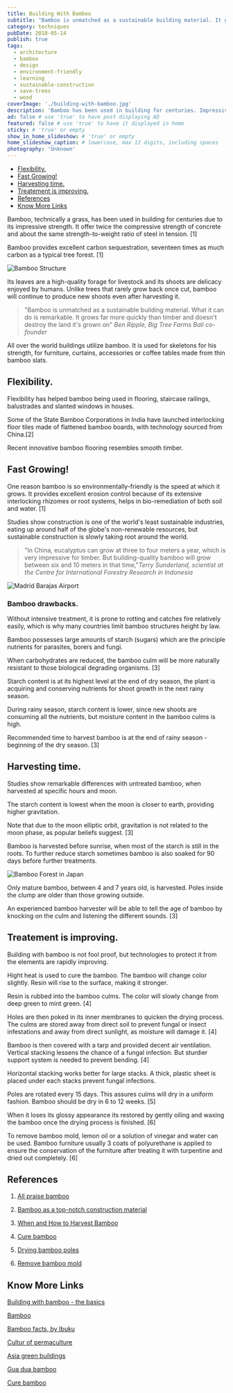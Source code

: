 ```yaml
---
title: Building With Bamboo
subtitle: "Bamboo is unmatched as a sustainable building material. It grows quickly and doesn't destroy the land."
category: techniques
pubDate: 2018-05-14
publish: true
tags:
  - architecture
  - bamboo
  - design
  - environment-friendly
  - learning
  - sustainable-construction
  - save-trees
  - wood
coverImage: './building-with-bamboo.jpg'
description: 'Bamboo has been used in building for centuries. Impressive strength, twice the compressive strength of concrete and same strength-to-weight of steel in tension.' # max 160 digits cos dunno how to trim it, yet......
ad: false # use 'true' to have post displaying AD
featured: false # use 'true' to have it displayed in home
sticky: # 'true' or empty
show_in_home_slideshow: # 'true' or empty
home_slideshow_caption: # lowercase, max 12 digits, including spaces
photography: 'Unknown'
---
```


<div class="toc">
<!-- TOC -->

- [Flexibility.](#flexibility)
- [Fast Growing!](#fast-growing)
- [Harvesting time.](#harvesting-time)
- [Treatement is improving.](#treatement-is-improving)
- [References](#references)
- [Know More Links](#know-more-links)

<!-- /TOC -->

</div>

Bamboo, technically a grass, has been used in building for centuries due to its impressive strength. It offer twice the compressive strength of concrete and about the same strength-to-weight ratio of steel in tension. [1]

Bamboo provides excellent carbon sequestration, seventeen times as much carbon as a typical tree forest. [1]

![Bamboo Structure](./building-with-bamboo-03.jpg)

Its leaves are a high-quality forage for livestock and its shoots are delicacy enjoyed by humans. Unlike trees that rarely grow back once cut, bamboo will continue to produce new shoots even after harvesting it.

> "Bamboo is unmatched as a sustainable building material. What it can do is remarkable. It grows far more quickly than timber and doesn't destroy the land it's grown on" _Ben Ripple, Big Tree Farms Bali co-founder_

All over the world buildings utilize bamboo. It is used for skeletons for his strength, for furniture, curtains, accessories or coffee tables made from thin bamboo slats.


## Flexibility.

Flexibility has helped bamboo being used in flooring, staircase railings, balustrades and slanted windows in houses.

Some of the State Bamboo Corporations in India have launched interlocking floor tiles made of flattened bamboo boards, with technology sourced from China.[2]

Recent innovative bamboo flooring resembles smooth timber.

## Fast Growing!

One reason bamboo is so environmentally-friendly is the speed at which it grows. It provides excellent erosion control because of its extensive interlocking rhizomes or root systems, helps in bio-remediation of both soil and water. [1]

Studies show construction is one of the world's least sustainable industries, eating up around half of the globe's non-renewable resources, but sustainable construction is slowly taking root around the world.

> "In China, eucalyptus can grow at three to four meters a year, which is very impressive for timber. But building-quality bamboo will grow between six and 10 meters in that time,"_Terry Sunderland, scientist at the Centre for International Forestry Research in Indonesia_

![Madrid Barajas Airport](./building-with-bamboo-04.jpg)

### Bamboo drawbacks.

Without intensive treatment, it is prone to rotting and catches fire relatively easily, which is why many countries limit bamboo structures height by law.

Bamboo possesses large amounts of starch (sugars) which are the principle nutrients for parasites, borers and fungi.

When carbohydrates are reduced, the bamboo culm will be more naturally resistant to those biological degrading organisms. [3]

Starch content is at its highest level at the end of dry season, the plant is acquiring and conserving nutrients for shoot growth in the next rainy season.

During rainy season, starch content is lower, since new shoots are consuming all the nutrients, but moisture content in the bamboo culms is high.

Recommended time to harvest bamboo is at the end of rainy season - beginning of the dry season. [3]

## Harvesting time.

Studies show remarkable differences with untreated bamboo, when harvested at specific hours and moon.

The starch content is lowest when the moon is closer to earth, providing higher gravitation.

Note that due to the moon elliptic orbit, gravitation is not related to the moon phase, as popular beliefs suggest. [3]

Bamboo is harvested before sunrise, when most of the starch is still in the roots. To further reduce starch sometimes bamboo is also soaked for 90 days before further treatments.

![Bamboo Forest in Japan](./building-with-bamboo-02.jpg)

Only mature bamboo, between 4 and 7 years old, is harvested. Poles inside the clump are older than those growing outside.

An experienced bamboo harvester will be able to tell the age of bamboo by knocking on the culm and listening the different sounds. [3]

## Treatement is improving.

Building with bamboo is not fool proof, but technologies to protect it from the elements are rapidly improving.

Hight heat is used to cure the bamboo. The bamboo will change color slightly. Resin will rise to the surface, making it stronger.

Resin is rubbed into the bamboo culms. The color will slowly change from deep green to mint green. [4]

Holes are then poked in its inner membranes to quicken the drying process. The culms are stored away from direct soil to prevent fungal or insect infestations and away from direct sunlight, as moisture will damage it. [4]

Bamboo is then covered with a tarp and provided decent air ventilation. Vertical stacking lessens the chance of a fungal infection. But sturdier support system is needed to prevent bending. [4]

Horizontal stacking works better for large stacks. A thick, plastic sheet is placed under each stacks prevent fungal infections.

Poles are rotated every 15 days. This assures culms will dry in a uniform fashion. Bamboo should be dry in 6 to 12 weeks. [5]

When it loses its glossy appearance its restored by gently oiling and waxing the bamboo once the drying process is finished. [6]

To remove bamboo mold, lemon oil or a solution of vinegar and water can be used. Bamboo furniture usually 3 coats of polyurethane is applied to ensure the conservation of the furniture after treating it with turpentine and dried out completely. [6]

## References

1.  [All praise bamboo](http://www.cultureofpermaculture.org/blog/2014/01/all-praise-bamboo/)

2.  [Bamboo as a top-notch construction material](http://www.asiagreenbuildings.com/9299/bamboo-top-notch-construction-material/)

3.  [When and How to Harvest Bamboo ](https://www.guaduabamboo.com/cultivation/when-and-how-to-harvest-bamboo)

4.  [Cure bamboo](https://www.wikihow.com/Cure-Bamboo)

5.  [Drying bamboo poles](https://www.guaduabamboo.com/preservation/drying-bamboo-poles)

6.  [Remove bamboo mold](https://www.guaduabamboo.com/preservation/how-to-remove-bamboo-mold)

## Know More Links

[Building with bamboo - the basics](https://www.buildingtrustinternational.org/BTIBambooToolkit.pdf)

[Bamboo](https://en.wikipedia.org/wiki/Bamboo)

[Bamboo facts, by Ibuku](http://ibuku.com/resources/bamboo-facts/)

[Cultur of permaculture](http://www.cultureofpermaculture.org)

[Asia green buildings](http://www.asiagreenbuildings.com)

[Gua dua bamboo](https://www.guaduabamboo.com)

[Cure bamboo](https://www.wikihow.com/Cure-Bamboo)
